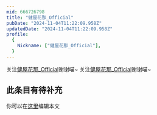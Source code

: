 ```yaml
---
mid: 666726798
title: "健屋花那_Official"
pubDate: "2024-11-04T11:22:09.958Z"
updatedDate: "2024-11-04T11:22:09.958Z"
profile:
  {
    Nickname: ["健屋花那_Official"],
  }
---
```


关注[健屋花那_Official](https://space.bilibili.com/666726798)谢谢喵~ 关注[健屋花那_Official](https://space.bilibili.com/666726798)谢谢喵~

## 此条目有待补充
你可以在[这里](https://github.com/Yuhanawa/VTuber.ICU-Content/edit/master/v/健屋花那_Official/index.md)编辑本文
